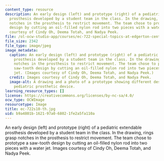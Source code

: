 ```yaml
---
content_type: resource
description: An early design (left) and prototype (right) of a pediatric extendable
  prosthesis developed by a student team in the class. In the drawing, rings grasp
  notches in the prosthesis to restrict movement. The team chose to prototype a saw-tooth
  design by cutting an oil-filled nylon rod into two pieces with a water jet. Images
  courtesy of Cindy Oh, Deema Totah, and Nadya Peek.
file: /ol-ocw-studio-app/courses/ec-722-special-topics-at-edgerton-center-developing-world-prosthetics-spring-2010/b9a4801b162197a068021fe2a5fa110a_ec-722s10-th.jpg
file_size: 2342
file_type: image/jpeg
image_metadata:
  caption: An early design (left) and prototype (right) of a pediatric extendable
    prosthesis developed by a student team in the class. In the drawing, rings grasp
    notches in the prosthesis to restrict movement. The team chose to prototype a
    saw-tooth design by cutting an oil-filled nylon rod into two pieces with a water
    jet. (Images courtesy of Cindy Oh, Deema Totah, and Nadya Peek.)
  credit: Images courtesy of Cindy Oh, Deema Totah, and Nadya Peek.
  image-alt: A drawing and a photo of a prototype showing different designs for a
    pediatric prosthetic device.
learning_resource_types: []
license: https://creativecommons.org/licenses/by-nc-sa/4.0/
ocw_type: OCWImage
resourcetype: Image
title: ec-722s10-th.jpg
uid: b9a4801b-1621-97a0-6802-1fe2a5fa110a
---
```

An early design (left) and prototype (right) of a pediatric extendable prosthesis developed by a student team in the class. In the drawing, rings grasp notches in the prosthesis to restrict movement. The team chose to prototype a saw-tooth design by cutting an oil-filled nylon rod into two pieces with a water jet. Images courtesy of Cindy Oh, Deema Totah, and Nadya Peek.